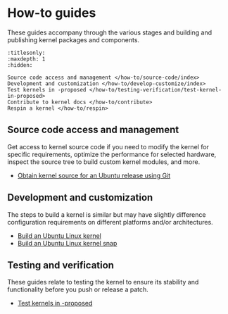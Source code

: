 # How-to guides

These guides accompany through the various stages and building and publishing
kernel packages and components.

```{toctree}
:titlesonly:
:maxdepth: 1
:hidden:

Source code access and management </how-to/source-code/index>
Development and customization </how-to/develop-customize/index>
Test kernels in -proposed </how-to/testing-verification/test-kernel-in-proposed>
Contribute to kernel docs </how-to/contribute>
Respin a kernel </how-to/respin>
```

## Source code access and management

Get access to kernel source code if you need to modify the kernel for specific
requirements, optimize the performance for selected hardware, inspect the source
tree to build custom kernel modules, and more.

- [Obtain kernel source for an Ubuntu release using Git](/how-to/source-code/obtain-kernel-source-git)

## Development and customization

The steps to build a kernel is similar but may have slightly difference
configuration requirements on different platforms and/or architectures.

- [Build an Ubuntu Linux kernel](/how-to/develop-customize/build-kernel)
- [Build an Ubuntu Linux kernel snap](/how-to/develop-customize/build-kernel-snap)

## Testing and verification

These guides relate to testing the kernel to ensure its stability and
functionality before you push or release a patch.

- [Test kernels in -proposed](/how-to/testing-verification/test-kernel-in-proposed)
